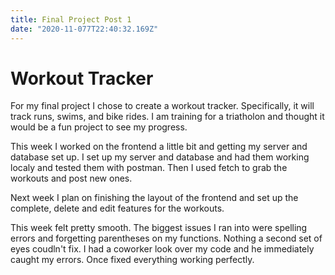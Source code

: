 ```yaml
---
title: Final Project Post 1
date: "2020-11-077T22:40:32.169Z"
---
```


<h1>Workout Tracker</h1>

For my final project I chose to create a workout tracker. Specifically, it will track runs, swims, and bike rides. I am training for a triatholon and thought it would be a fun project to see my progress.

This week I worked on the frontend a little bit and getting my server and database set up. I set up my server and database and had them working localy and tested them with postman. Then I used fetch to grab the workouts and post new ones. 

Next week I plan on finishing the layout of the frontend and set up the complete, delete and edit features for the workouts. 

This week felt pretty smooth. The biggest issues I ran into were spelling errors and forgetting parentheses on my functions. Nothing a second set of eyes coudln't fix. I had a coworker look over my code and he immediately caught my errors. Once fixed everything working perfectly. 




